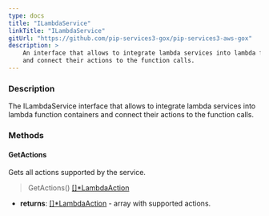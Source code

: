 ```yaml
---
type: docs
title: "ILambdaService"
linkTitle: "ILambdaService"
gitUrl: "https://github.com/pip-services3-gox/pip-services3-aws-gox"
description: >
    An interface that allows to integrate lambda services into lambda function containers
    and connect their actions to the function calls.
---
```


### Description

The ILambdaService interface that allows to integrate lambda services into lambda function containers and connect their actions to the function calls. 


### Methods

#### GetActions
Gets all actions supported by the service.

> GetActions() [[]*LambdaAction](../lambda_action)

- **returns**: [[]*LambdaAction](../lambda_action) - array with supported actions.
